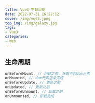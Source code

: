 ```yaml
---
title: Vue3-生命周期
date: 2022-07-31 16:22:12
cover: /img/vue3.jpeg
top_img: /img/galaxy.jpg
tags:
- Vue3
categories:
- Web
---
```


## 生命周期

```ts
onBeforeMount, // 创建之前，获取不到dom元素
onMounted, // dom元素渲染完成
onBeforeUpdate, // 更新之前
onUpdated, // 更新之后
onBeforeUnmount, // 卸载之前
onUnmounted, // 卸载完成
```

#### 
